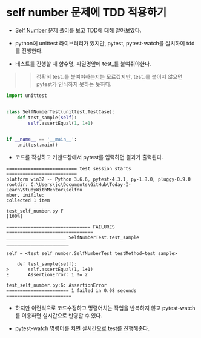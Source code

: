 # self number 문제에 TDD 적용하기

- [Self Number 문제 풀이](https://www.youtube.com/watch?v=YN-vapyv_dg)를 보고 TDD에 대해 알아보았다.
- python에 unittest 라이브러리가 있지만, pytest, pytest-watch를 설치하여 tdd를 진행한다.

- 테스트를 진행할 때 함수명, 파일명앞에 test_를 붙여줘야한다.
>> 정확히 test_를 붙여야하는지는 모르겠지만, test_를 붙이지 않으면 pytest가 인식하지 못하는 듯하다.

```python
import unittest


class SelfNumberTest(unittest.TestCase):
    def test_sample(self):
        self.assertEqual(1, 1+1)


if __name__ == '__main__':
    unittest.main()
```
- 코드를 작성하고 커맨드창에서 pytest를 입력하면 결과가 출력된다.
```buildoutcfg
========================== test session starts ==========================
platform win32 -- Python 3.6.6, pytest-4.3.1, py-1.8.0, pluggy-0.9.0
rootdir: C:\Users\jc\Documents\GitHub\Today-I-Learn\StudyWithMentor\selfnu
mber, inifile:
collected 1 item                                                         

test_self_number.py F                                              [100%]

=============================== FAILURES ================================
______________________ SelfNumberTest.test_sample _______________________

self = <test_self_number.SelfNumberTest testMethod=test_sample>

    def test_sample(self):
>       self.assertEqual(1, 1+1)
E       AssertionError: 1 != 2

test_self_number.py:6: AssertionError
======================= 1 failed in 0.08 seconds ========================

```
- 하지만 이런식으로 코드수정하고 명령어치는 작업을 반복하지 않고 pytest-watch를 이용하면 실시간으로 반영할 수 있다.

- pytest-watch 명령어를 치면 실시간으로 test를 진행해준다.